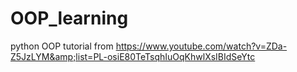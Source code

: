 # OOP_learning
python OOP tutorial from https://www.youtube.com/watch?v=ZDa-Z5JzLYM&amp;list=PL-osiE80TeTsqhIuOqKhwlXsIBIdSeYtc
